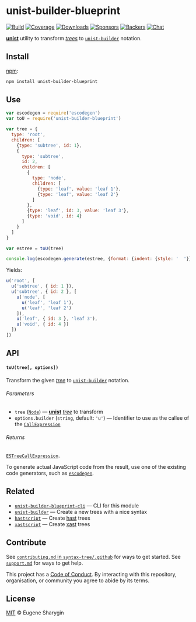# unist-builder-blueprint

[![Build][build-badge]][build]
[![Coverage][coverage-badge]][coverage]
[![Downloads][downloads-badge]][downloads]
[![Sponsors][sponsors-badge]][collective]
[![Backers][backers-badge]][collective]
[![Chat][chat-badge]][chat]

[**unist**][unist] utility to transform [*trees*][tree] to [`unist-builder`][u]
notation.

## Install

[npm][]:

```sh
npm install unist-builder-blueprint
```

## Use

```js
var escodegen = require('escodegen')
var toU = require('unist-builder-blueprint')

var tree = {
  type: 'root',
  children: [
    {type: 'subtree', id: 1},
    {
      type: 'subtree',
      id: 2,
      children: [
        {
          type: 'node',
          children: [
            {type: 'leaf', value: 'leaf 1'},
            {type: 'leaf', value: 'leaf 2'}
          ]
        },
        {type: 'leaf', id: 3, value: 'leaf 3'},
        {type: 'void', id: 4}
      ]
    }
  ]
}

var estree = toU(tree)

console.log(escodegen.generate(estree, {format: {indent: {style: '  '}}}))
```

Yields:

```js
u('root', [
  u('subtree', { id: 1 }),
  u('subtree', { id: 2 }, [
    u('node', [
      u('leaf', 'leaf 1'),
      u('leaf', 'leaf 2')
    ]),
    u('leaf', { id: 3 }, 'leaf 3'),
    u('void', { id: 4 })
  ])
])
```

## API

#### `toU(tree[, options])`

Transform the given [*tree*][tree] to [`unist-builder`][u] notation.

###### Parameters

*   `tree` ([`Node`][node])
    — [**unist**][unist] [*tree*][tree] to transform
*   `options.builder` (`string`, default: `'u'`)
    — Identifier to use as the callee of the [`CallExpression`][call-expression]

###### Returns

[`ESTreeCallExpression`][call-expression].

To generate actual JavaScript code from the result, use one of the existing code
generators, such as [`escodegen`][escodegen].

## Related

*   [`unist-builder-blueprint-cli`](https://github.com/syntax-tree/unist-builder-blueprint-cli)
    — CLI for this module
*   [`unist-builder`][u]
    — Create a new trees with a nice syntax
*   [`hastscript`](https://github.com/syntax-tree/hastscript)
    — Create [hast][] trees
*   [`xastscript`](https://github.com/syntax-tree/xastscript)
    — Create [xast][] trees

## Contribute

See [`contributing.md` in `syntax-tree/.github`][contributing] for ways to get
started.
See [`support.md`][support] for ways to get help.

This project has a [Code of Conduct][coc].
By interacting with this repository, organisation, or community you agree to
abide by its terms.

## License

[MIT][license] © Eugene Sharygin

<!-- Definitions -->

[build-badge]: https://img.shields.io/travis/syntax-tree/unist-builder-blueprint.svg

[build]: https://travis-ci.org/syntax-tree/unist-builder-blueprint

[coverage-badge]: https://img.shields.io/codecov/c/github/syntax-tree/unist-builder-blueprint.svg

[coverage]: https://codecov.io/github/syntax-tree/unist-builder-blueprint

[downloads-badge]: https://img.shields.io/npm/dm/unist-builder-blueprint.svg

[downloads]: https://www.npmjs.com/package/unist-builder-blueprint

[sponsors-badge]: https://opencollective.com/unified/sponsors/badge.svg

[backers-badge]: https://opencollective.com/unified/backers/badge.svg

[collective]: https://opencollective.com/unified

[chat-badge]: https://img.shields.io/badge/chat-spectrum-7b16ff.svg

[chat]: https://spectrum.chat/unified/syntax-tree

[npm]: https://docs.npmjs.com/cli/install

[license]: license

[contributing]: https://github.com/syntax-tree/.github/blob/HEAD/contributing.md

[support]: https://github.com/syntax-tree/.github/blob/HEAD/support.md

[coc]: https://github.com/syntax-tree/.github/blob/HEAD/code-of-conduct.md

[unist]: https://github.com/syntax-tree/unist

[node]: https://github.com/syntax-tree/unist#node

[tree]: https://github.com/syntax-tree/unist#tree

[hast]: https://github.com/syntax-tree/hast

[xast]: https://github.com/syntax-tree/xast

[u]: https://github.com/syntax-tree/unist-builder

[escodegen]: https://github.com/estools/escodegen

[call-expression]: https://github.com/estree/estree/blob/HEAD/es5.md#callexpression
